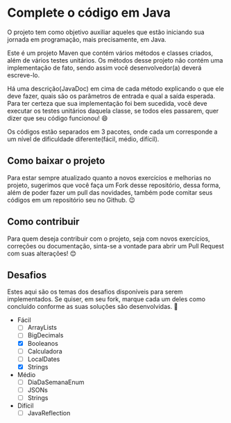 # Complete o código em Java

O projeto tem como objetivo auxiliar aqueles que estão iniciando sua jornada em programação, mais precisamente, em Java. 

Este é um projeto Maven que contém vários métodos e classes criados, além de vários testes unitários. Os métodos desse projeto não contém uma implementação de fato, sendo assim você desenvolvedor(a) deverá escreve-lo. 

Há uma descrição(JavaDoc) em cima de cada método explicando o que ele deve fazer, quais são os parâmetros de entrada e qual a saída esperada. Para ter certeza que sua implementação foi bem sucedida, você deve executar os testes unitários daquela classe, se todos eles passarem, quer dizer que seu código funcionou!  :smile:	 

Os códigos estão separados em 3 pacotes, onde cada um corresponde a um nível de dificuldade diferente(fácil, médio, difícil).


## Como baixar o projeto

Para estar sempre atualizado quanto a novos exercícios e melhorias no projeto, sugerimos que você faça um Fork desse repositório, dessa forma, além de poder fazer um pull das novidades, também pode comitar seus códigos em um repositório seu no Github. :wink: 

## Como contribuir

Para quem deseja contribuir com o projeto, seja com novos exercícios, correções ou documentação, sinta-se a vontade para abrir um Pull Request com suas alterações! :blush:

## Desafios

Estes aqui são os temas dos desafios disponíveis para serem implementados. Se quiser, em seu fork, marque cada um deles como concluído conforme as suas soluções são desenvolvidas. :muscle:

- Fácil
  - [ ] ArrayLists
  - [ ] BigDecimals
  - [X] Booleanos
  - [ ] Calculadora
  - [ ] LocalDates
  - [X] Strings
- Médio 
  - [ ] DiaDaSemanaEnum
  - [ ] JSONs
  - [ ] Strings
- Difícil
  - [ ] JavaReflection
